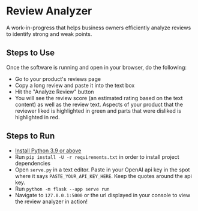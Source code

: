 # Review Analyzer

A work-in-progress that helps business owners efficiently analyze reviews to identify strong and weak points.

## Steps to Use

Once the software is running and open in your browser, do the following:
- Go to your product's reviews page
- Copy a long review and paste it into the text box
- Hit the "Analyze Review" button
- You will see the review score (an estimated rating based on the text content) as well as the review text. Aspects of your product that the reviewer liked is highlighted in green and parts that were disliked is highlighted in red.

## Steps to Run

- [Install Python 3.9 or above](https://www.python.org/downloads/)
- Run `pip install -U -r requirements.txt` in order to install project dependencies
- Open `serve.py` in a text editor. Paste in your OpenAI api key in the spot where it says `PASTE_YOUR_API_KEY_HERE`. Keep the quotes around the api key.
- Run `python -m flask --app serve run`
- Navigate to `127.0.0.1:5000` or the url displayed in your console to view the review analyzer in action!
